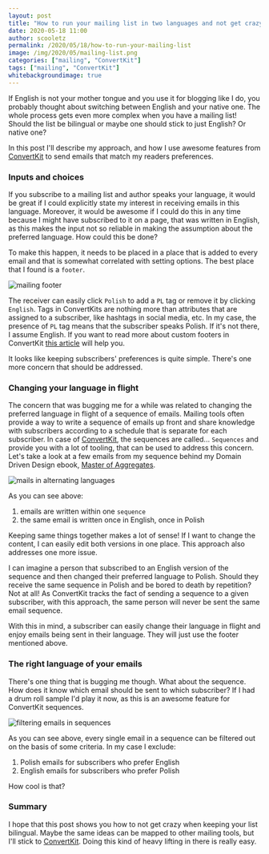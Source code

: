 ```yaml
---
layout: post
title: "How to run your mailing list in two languages and not get crazy?"
date: 2020-05-18 11:00
author: scooletz
permalink: /2020/05/18/how-to-run-your-mailing-list
image: /img/2020/05/mailing-list.png
categories: ["mailing", "ConvertKit"]
tags: ["mailing", "ConvertKit"]
whitebackgroundimage: true
---
```


If English is not your mother tongue and you use it for blogging like I do, you probably thought about switching between English and your native one. The whole process gets even more complex when you have a mailing list! Should the list be bilingual or maybe one should stick to just English? Or native one?

In this post I'll describe my approach, and how I use awesome features from [ConvertKit](https://scooletz.com/links/convertkit) to send emails that match my readers preferences.

### Inputs and choices

If you subscribe to a mailing list and author speaks your language, it would be great if I could explicitly state my interest in receiving emails in this language. Moreover, it would be awesome if I could do this in any time because I might have subscribed to it on a page, that was written in English, as this makes the input not so reliable in making the assumption about the preferred language. How could this be done?

To make this happen, it needs to be placed in a place that is added to every email and that is somewhat correlated with setting options. The best place that I found is a `footer`.

![mailing footer](/img/2020/05/mailing-footer.png)

The receiver can easily click `Polish` to add a `PL` tag or remove it by clicking `English`. Tags in ConvertKits are nothing more than attributes that are assigned to a subscriber, like hashtags in social media, etc. In my case, the presence of `PL` tag means that the subscriber speaks Polish. If it's not there, I assume English. If you want to read more about custom footers in ConvertKit [this article](https://help.convertkit.com/en/articles/2502535-custom-unsubscribe-links) will help you.

It looks like keeping subscribers' preferences is quite simple. There's one more concern that should be addressed.

### Changing your language in flight

The concern that was bugging me for a while was related to changing the preferred language in flight of a sequence of emails. Mailing tools often provide a way to write a sequence of emails up front and share knowledge with subscribers according to a schedule that is separate for each subscriber. In case of [ConvertKit](https://scooletz.com/links/convertkit), the sequences are called... `Sequences` and provide you with a lot of tooling, that can be used to address this concern. Let's take a look at a few emails from my sequence behind my Domain Driven Design ebook, [Master of Aggregates](https://masterofaggregates.com).

![mails in alternating languages](/img/2020/05/mailing-alternate.png)

As you can see above:

1. emails are written within one `sequence`
1. the same email is written once in English, once in Polish

Keeping same things together makes a lot of sense! If I want to change the content, I can easily edit both versions in one place. This approach also addresses one more issue.

I can imagine a person that subscribed to an English version of the sequence and then changed their preferred language to Polish. Should they receive the same sequence in Polish and be bored to death by repetition? Not at all! As ConvertKit tracks the fact of sending a sequence to a given subscriber, with this approach, the same person will never be sent the same email sequence.

With this in mind, a subscriber can easily change their language in flight and enjoy emails being sent in their language. They will just use the footer mentioned above.

### The right language of your emails

There's one thing that is bugging me though. What about the sequence. How does it know which email should be sent to which subscriber? If I had a drum roll sample I'd play it now, as this is an awesome feature for ConvertKit sequences.

![filtering emails in sequences](/img/2020/05/mailing-filter.png)

As you can see above, every single email in a sequence can be filtered out on the basis of some criteria. In my case I exclude:

1. Polish emails for subscribers who prefer English
1. English emails for subscribers who prefer Polish

How cool is that?

### Summary

I hope that this post shows you how to not get crazy when keeping your list bilingual. Maybe the same ideas can be mapped to other mailing tools, but I'll stick to [ConvertKit](https://scooletz.com/links/convertkit). Doing this kind of heavy lifting in there is really easy.
